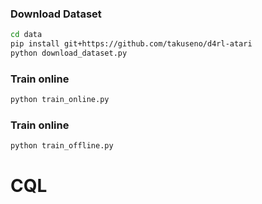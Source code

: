 ### Download Dataset
```bash
cd data
pip install git+https://github.com/takuseno/d4rl-atari
python download_dataset.py
```
### Train online
```bash
python train_online.py
```

### Train online
```bash
python train_offline.py
```
# CQL
